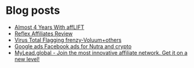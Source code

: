 # Blog posts
<!-- BLOG-POST-LIST:START -->
- [Almost 4 Years With affLIFT](https://afflift.com/f/threads/almost-4-years-with-afflift.9673/)
- [Reflex Affiliates Review](https://afflift.com/f/threads/reflex-affiliates-review.10297/)
- [Virus Total Flagging frenzy-Voluum+others](https://afflift.com/f/threads/virus-total-flagging-frenzy-voluum-others.10293/)
- [Google ads Facebook ads for Nutra and crypto](https://afflift.com/f/threads/google-ads-facebook-ads-for-nutra-and-crypto.10295/)
- [MyLead.global - Join the most innovative affiliate network. Get it on a new level!](https://afflift.com/f/threads/mylead-global-join-the-most-innovative-affiliate-network-get-it-on-a-new-level.2151/)
<!-- BLOG-POST-LIST:END -->

